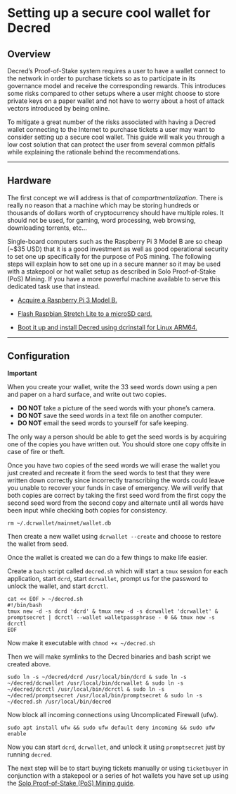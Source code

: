 # **Setting up a secure cool wallet for Decred**


## **Overview**
Decred’s Proof-of-Stake system requires a user to have a wallet connect to the network in order to purchase tickets so as to participate in its governance model and receive the corresponding rewards. This introduces some risks compared to other setups where a user might choose to store private keys on a paper wallet and not have to worry about a host of attack vectors introduced by being online.

To mitigate a great number of the risks associated with having a Decred wallet connecting to the Internet to purchase tickets a user may want to consider setting up a secure cool wallet. This guide will walk you through a low cost solution that can protect the user from several common pitfalls while explaining the rationale behind the recommendations.

---

## **Hardware**
The first concept we will address is that of _compartmentalization_. There is really no reason that a machine which may be storing hundreds or thousands of dollars worth of cryptocurrency should have multiple roles. It should not be used, for gaming, word processing, web browsing, downloading torrents, etc…

Single-board computers such as the Raspberry Pi 3 Model B are so cheap (~$35 USD) that it is a good investment as well as good operational security to set one up specifically for the purpose of PoS mining. The following steps will explain how to set one up in a secure manner so it may be used with a stakepool or hot wallet setup as described in Solo Proof-of-Stake (PoS) Mining. If you have a more powerful machine available to serve this dedicated task use that instead. 

* [Acquire a Raspberry Pi 3 Model B.](https://www.raspberrypi.org/products/raspberry-pi-3-model-b/)

* [Flash Raspbian Stretch Lite to a microSD card.](https://www.raspberrypi.org/documentation/installation/installing-images/README.md)

* [Boot it up and install Decred using dcrinstall for Linux ARM64.](https://docs.decred.org/getting-started/install-guide/#dcrinstall)

---

## **Configuration**

**Important**

When you create your wallet, write the 33 seed words down using a pen and paper on a hard surface, and write out two copies.

* **DO NOT** take a picture of the seed words with your phone’s camera.
* **DO NOT** save the seed words in a text file on another computer.
* **DO NOT** email the seed words to yourself for safe keeping.

The only way a person should be able to get the seed words is by acquiring one of the copies you have written out. You should store one copy offsite in case of fire or theft.

Once you have two copies of the seed words we will erase the wallet you just created and recreate it from the seed words to test that they were written down correctly since incorrectly transcribing the words could leave you unable to recover your funds in case of emergency. We will verify that both copies are correct by taking the first seed word from the first copy the second seed word from the second copy and alternate until all words have been input while checking both copies for consistency.

`rm ~/.dcrwallet/mainnet/wallet.db`

Then create a new wallet using `dcrwallet --create` and choose to restore the wallet from seed.

Once the wallet is created we can do a few things to make life easier. 

Create a  `bash` script called `decred.sh` which will start a `tmux` session for each application, start `dcrd`, start `dcrwallet`, prompt us for the password to unlock the wallet, and start `dcrctl`.

```
cat << EOF > ~/decred.sh
#!/bin/bash
tmux new -d -s dcrd 'dcrd' & tmux new -d -s dcrwallet 'dcrwallet' & promptsecret | dcrctl --wallet walletpassphrase - 0 && tmux new -s dcrctl
EOF
```

Now make it executable with `chmod +x ~/decred.sh`

Then we will make symlinks to the Decred binaries and bash script we created above.

`sudo ln -s ~/decred/dcrd /usr/local/bin/dcrd & sudo ln -s ~/decred/dcrwallet /usr/local/bin/dcrwallet & sudo ln -s ~/decred/dcrctl /usr/local/bin/dcrctl & sudo ln -s ~/decred/promptsecret /usr/local/bin/promptsecret & sudo ln -s ~/decred.sh /usr/local/bin/decred`

Now block all incoming connections using Uncomplicated Firewall (ufw).

`sudo apt install ufw && sudo ufw default deny incoming && sudo ufw enable`

Now you can start `dcrd`, `dcrwallet`, and unlock it using `promptsecret` just by running `decred`.

The next step will be to start buying tickets manually or using `ticketbuyer` in conjunction with a stakepool or a series of hot wallets you have set up using the [Solo Proof-of-Stake (PoS) Mining guide](solo-proof-of-stake.md).
